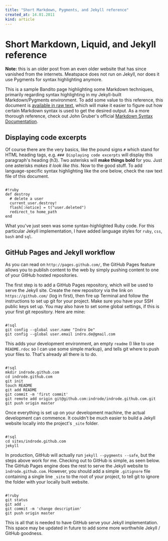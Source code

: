 ```yaml
---
title: "Short Markdown, Pygments, and Jekyll reference"
created_at: 14.01.2011
kind: article
---
```


# Short Markdown, Liquid, and Jekyll reference

<div class="alert"><strong>Note:</strong> this is an older post from an even older website that has since vanished from the internets. Meatspace does not run on Jekyll, nor does it use Pygments for syntax highlighting anymore.</div>

This is a sample Bandito page highlighting some Markdown techniques, primarily regarding syntax highlighting in my Jekyll-built Markdown/Pygments environment. To add some value to this reference, this document is [available in raw text](http://github.com/indrode/indrode.github.com/raw/master/_posts/2010-09-10-markdown-jekyll.markdown), which will make it easier to figure out how certain Markdown syntax is used to get the desired output. As a more thorough reference, check out John Gruber's official [Markdown Syntax Documentation](http://daringfireball.net/projects/markdown/syntax).

## Displaying code excerpts

Of course there are the very basics, like the pound signs `#` which stand for HTML heading tags, e.g. `### Displaying code excerpts` will display this paragraph's heading (h3). Two asterisks will **make things bold** for you. Just one asterisks *makes it look like this*. Now to the good stuff. To add language-specific syntax highlighting like the one below, check the raw text file of this document.

<pre><code>
#!ruby
def destroy
  # delete a user
  current_user.destroy!
  flash[:notice] = t("user.deleted")
  redirect_to home_path
end
</code></pre>

What you've just seen was some syntax-highlighted Ruby code. For this particular Jekyll implementation, I have added language styles for `ruby`, `css`, `bash` and `sql`.

## GitHub Pages and Jekyll workflow

As you can read on `http://pages.github.com/`, the GitHub Pages feature allows you to publish content to the web by simply pushing content to one of your GitHub hosted repositories.

The first step is to add a GitHub Pages repository, which will be used to serve the Jekyll site. Create the new repository via the link on `https://github.com/` (log in first), then fire up Terminal and follow the instructions to set up git for your project. Make sure you have your SSH public keys set up. You may also have to set some global settings, if this is your first git repository. Here are mine:

<pre><code>
#!sql
git config --global user.name "Indro De"
git config --global user.email indro.de@gmail.com
</code></pre>

This adds your development environment, an empty `readme` (I like to use `README.rdoc` so I can use some simple markup), and tells git where to push your files to. That's already all there is to do.

<pre><code>
#!sql
mkdir indrode.github.com
cd indrode.github.com
git init
touch README
git add README
git commit -m 'first commit'
git remote add origin git@github.com:indrode/indrode.github.com.git
git push origin master
</code></pre>

Once everything is set up on your development machine, the actual development can commence. It couldn't be much easier to build a Jekyll website locally into the project's `_site` folder.

<pre><code>
#!sql
cd sites/indrode.github.com
jekyll
</code></pre>

In production, GitHub will actually run `jekyll --pygments --safe`, but the steps above work for me. Checking out to GitHub is simple, as seen below. The GitHub Pages engine does the rest to serve the Jekyll website to `ìndrode.github.com`. However, you should add a simple `.gitignore` file containing a single line `_site` to the root of your project, to tell git to ignore the folder with your locally built website.

<pre><code>
#!ruby
git status
git add .
git commit -m 'change description'
git push origin master
</code></pre>

This is all that is needed to have GitHub serve your Jekyll implementation. This space may be updated in future to add some more worthwhile Jekyll / GitHub goodness.
